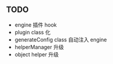 ## TODO

- engine 插件 hook
- plugin class 化
- generateConfig class 自动注入 engine
- helperManager 升级
- object helper 升级
